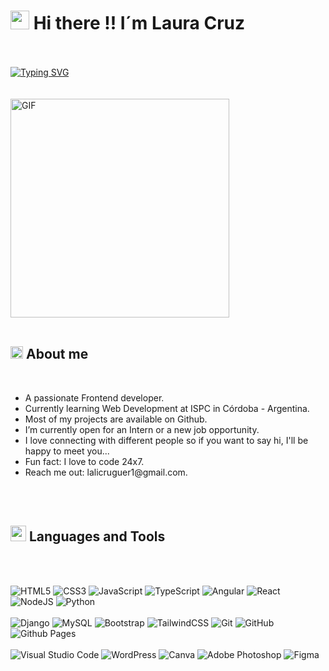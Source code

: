 <h1><img src="https://media.giphy.com/media/hvRJCLFzcasrR4ia7z/giphy.gif" width="30"> Hi there !! I´m Laura Cruz</h1>
<br/>
<br/>
<a href="https://git.io/typing-svg"><img src="https://readme-typing-svg.demolab.com?font=Monserrat&size=25&pause=1000&color=F75C7E&random=false&width=435&lines=Welcome+to+my+GitHub+Profile!!!;I%C2%B4m+a+Frontend+Developer;Active+Learner+%2F+Researcher;Love+to+learn+new+stuffs" alt="Typing SVG" /></a>
<br/>
<br/>
<br/>
    
  

<img align="center" alt="GIF" height="350px" src="https://media.giphy.com/media/Ah3zHH7hvsSB2/giphy.gif" />
<br/>
<br/>      
  
  <h2><img src="https://media.giphy.com/media/ObNTw8Uzwy6KQ/giphy.gif" width="20px">&nbsp;About me</h2>
  <br/>       
    <ul>
        <li>A passionate Frontend developer.</li>
        <li>Currently learning Web Development at ISPC in Córdoba - Argentina.</li>
        <li>Most of my projects are available on Github.</li>
        <li>I’m currently open for an Intern or a new job opportunity.</li>
        <li>I love connecting with different people so if you want to say hi, I'll be happy to meet you...</li>
        <li> Fun fact: I love to code 24x7.</li>
        <li>Reach me out: lalicruguer1@gmail.com.</li>
    </ul>
<!-- <img src="https://media.giphy.com/media/LnQjpWaON8nhr21vNW/giphy.gif" width="30"> -->
<!-- 💖 -->
<br/>
<br/> 
  
<h2><img src="https://media2.giphy.com/media/QssGEmpkyEOhBCb7e1/giphy.gif?cid=ecf05e47a0n3gi1bfqntqmob8g9aid1oyj2wr3ds3mg700bl&rid=giphy.gif" width ="25"> Languages and Tools</h2>
<br/>
<br/>

![HTML5](https://img.shields.io/badge/html5-%23E34F26.svg?style=for-the-badge&logo=html5&logoColor=white)
![CSS3](https://img.shields.io/badge/css3-%231572B6.svg?style=for-the-badge&logo=css3&logoColor=white)
![JavaScript](https://img.shields.io/badge/javascript-%23323330.svg?style=for-the-badge&logo=javascript&logoColor=%23F7DF1E)
![TypeScript](https://img.shields.io/badge/typescript-%23007ACC.svg?style=for-the-badge&logo=typescript&logoColor=white)
![Angular](https://img.shields.io/badge/angular-%23DD0031.svg?style=for-the-badge&logo=angular&logoColor=white)
![React](https://img.shields.io/badge/react-%2320232a.svg?style=for-the-badge&logo=react&logoColor=%2361DAFB)
![NodeJS](https://img.shields.io/badge/node.js-6DA55F?style=for-the-badge&logo=node.js&logoColor=white)
![Python](https://img.shields.io/badge/python-3670A0?style=for-the-badge&logo=python&logoColor=ffdd54)
<br/>
<br/>
![Django](https://img.shields.io/badge/django-%23092E20.svg?style=for-the-badge&logo=django&logoColor=white) 
![MySQL](https://img.shields.io/badge/mysql-4479A1.svg?style=for-the-badge&logo=mysql&logoColor=white)
![Bootstrap](https://img.shields.io/badge/bootstrap-%238511FA.svg?style=for-the-badge&logo=bootstrap&logoColor=white)
![TailwindCSS](https://img.shields.io/badge/tailwindcss-%2338B2AC.svg?style=for-the-badge&logo=tailwind-css&logoColor=white)
![Git](https://img.shields.io/badge/git-%23F05033.svg?style=for-the-badge&logo=git&logoColor=white)
![GitHub](https://img.shields.io/badge/github-%23121011.svg?style=for-the-badge&logo=github&logoColor=white)
![Github Pages](https://img.shields.io/badge/github%20pages-121013?style=for-the-badge&logo=github&logoColor=white)
<br/>
<br/>
![Visual Studio Code](https://img.shields.io/badge/Visual%20Studio%20Code-0078d7.svg?style=for-the-badge&logo=visual-studio-code&logoColor=white)
![WordPress](https://img.shields.io/badge/WordPress-%23117AC9.svg?style=for-the-badge&logo=WordPress&logoColor=white)
![Canva](https://img.shields.io/badge/Canva-%2300C4CC.svg?style=for-the-badge&logo=Canva&logoColor=white)
![Adobe Photoshop](https://img.shields.io/badge/adobe%20photoshop-%2331A8FF.svg?style=for-the-badge&logo=adobe%20photoshop&logoColor=white)
![Figma](https://img.shields.io/badge/figma-%23F24E1E.svg?style=for-the-badge&logo=figma&logoColor=white)



